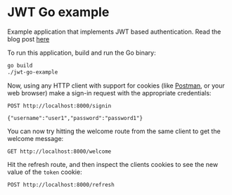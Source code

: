 # JWT Go example

Example application that implements JWT based authentication. Read the blog post [here](https://sohamkamani.com/blog/golang/2019-01-01-jwt-authentication/)

To run this application, build and run the Go binary:

```sh
go build
./jwt-go-example
```

Now, using any HTTP client with support for cookies (like [Postman](https://www.getpostman.com/apps), or your web browser) make a sign-in request with the appropriate credentials:

```
POST http://localhost:8000/signin

{"username":"user1","password":"password1"}
```

You can now try hitting the welcome route from the same client to get the welcome message:

```
GET http://localhost:8000/welcome
```

Hit the refresh route, and then inspect the clients cookies to see the new value of the `token` cookie:

```
POST http://localhost:8000/refresh
```

